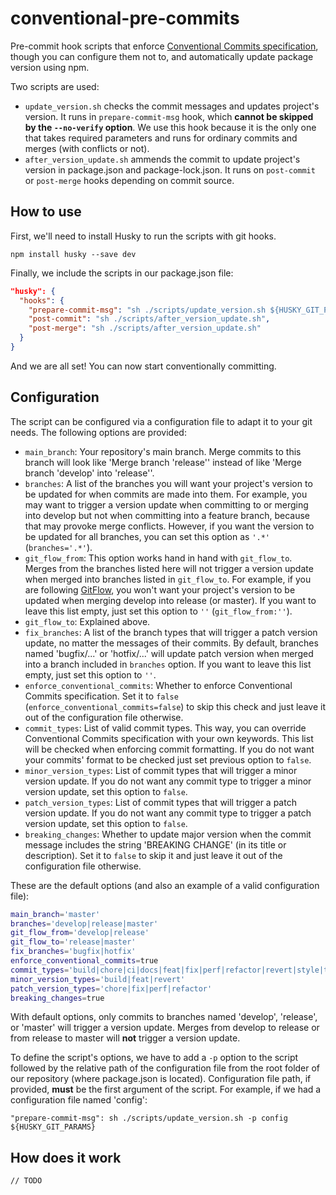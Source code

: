 # conventional-pre-commits

Pre-commit hook scripts that enforce [Conventional Commits specification](https://www.conventionalcommits.org/en/v1.0.0/), though you can configure them not to, and automatically update package version using npm.

Two scripts are used:

- `update_version.sh` checks the commit messages and updates project's version. It runs in `prepare-commit-msg` hook, which **cannot be skipped by the `--no-verify` option**. We use this hook because it is the only one that takes required parameters and runs for ordinary commits and merges (with conflicts or not).
- `after_version_update.sh` ammends the commit to update project's version in package.json and package-lock.json. It runs on `post-commit` or `post-merge` hooks depending on commit source.

## How to use

First, we'll need to install Husky to run the scripts with git hooks.

`npm install husky --save dev`

Finally, we include the scripts in our package.json file:

``` json
"husky": {
  "hooks": {
    "prepare-commit-msg": "sh ./scripts/update_version.sh ${HUSKY_GIT_PARAMS}",
    "post-commit": "sh ./scripts/after_version_update.sh",
    "post-merge": "sh ./scripts/after_version_update.sh"
  }
}
```

And we are all set! You can now start conventionally committing.

## Configuration

The script can be configured via a configuration file to adapt it to your git needs. The following options are provided:

- `main_branch`: Your repository's main branch. Merge commits to this branch will look like 'Merge branch 'release'' instead of like 'Merge branch 'develop' into 'release''.
- `branches`: A list of the branches you will want your project's version to be updated for when commits are made into them. For example, you may want to trigger a version update when committing to or merging into develop but not when committing into a feature branch, because that may provoke merge conflicts. However, if you want the version to be updated for all branches, you can set this option as `'.*'` (`branches='.*'`).
- `git_flow_from`: This option works hand in hand with `git_flow_to`. Merges from the branches listed here will not trigger a version update when merged into branches listed in `git_flow_to`. For example, if you are following [GitFlow](https://www.atlassian.com/git/tutorials/comparing-workflows/gitflow-workflow), you won't want your project's version to be updated when merging develop into release (or master). If you want to leave this list empty, just set this option to `''` (`git_flow_from:''`).
- `git_flow_to`: Explained above.
- `fix_branches`: A list of the branch types that will trigger a patch version update, no matter the messages of their commits. By default, branches named 'bugfix/...' or 'hotfix/...' will update patch version when merged into a branch included in `branches` option. If you want to leave this list empty, just set this option to `''`.
- `enforce_conventional_commits`: Whether to enforce Conventional Commits specification. Set it to `false` (`enforce_conventional_commits=false`) to skip this check and just leave it out of the configuration file otherwise.
- `commit_types`: List of valid commit types. This way, you can override Conventional Commits specification with your own keywords. This list will be checked when enforcing commit formatting. If you do not want your commits' format to be checked just set previous option to `false`.
- `minor_version_types`: List of commit types that will trigger a minor version update. If you do not want any commit type to trigger a minor version update, set this option to `false`.
- `patch_version_types`: List of commit types that will trigger a patch version update. If you do not want any commit type to trigger a patch version update, set this option to `false`.
- `breaking_changes`: Whether to update major version when the commit message includes the string 'BREAKING CHANGE' (in its title or description). Set it to `false` to skip it and just leave it out of the configuration file otherwise.

These are the default options (and also an example of a valid configuration file):

``` bash
main_branch='master'
branches='develop|release|master'
git_flow_from='develop|release'
git_flow_to='release|master'
fix_branches='bugfix|hotfix'
enforce_conventional_commits=true
commit_types='build|chore|ci|docs|feat|fix|perf|refactor|revert|style|test'
minor_version_types='build|feat|revert'
patch_version_types='chore|fix|perf|refactor'
breaking_changes=true
```

With default options, only commits to branches named 'develop', 'release', or 'master' will trigger a version update. Merges from develop to release or from release to master will **not** trigger a version update.

To define the script's options, we have to add a `-p` option to the script followed by the relative path of the configuration file from the root folder of our repository (where package.json is located). Configuration file path, if provided, **must** be the first argument of the script. For example, if we had a configuration file named 'config':

`"prepare-commit-msg": sh ./scripts/update_version.sh -p config ${HUSKY_GIT_PARAMS}`

## How does it work

`// TODO`
